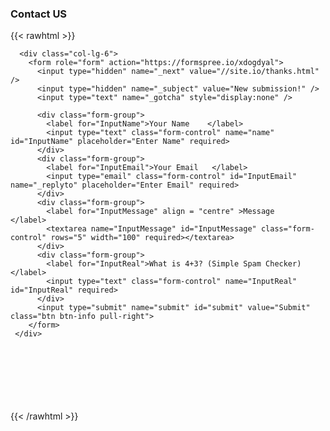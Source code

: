 

### **Contact US**

{{< rawhtml >}} 

      <div class="col-lg-6">
        <form role="form" action="https://formspree.io/xdogdyal">
          <input type="hidden" name="_next" value="//site.io/thanks.html" />
          <input type="hidden" name="_subject" value="New submission!" />
          <input type="text" name="_gotcha" style="display:none" />

          <div class="form-group">
            <label for="InputName">Your Name    </label>
            <input type="text" class="form-control" name="name" id="InputName" placeholder="Enter Name" required>
          </div>
          <div class="form-group">
            <label for="InputEmail">Your Email   </label>
            <input type="email" class="form-control" id="InputEmail" name="_replyto" placeholder="Enter Email" required>
          </div>
          <div class="form-group">
            <label for="InputMessage" align = "centre" >Message      </label>
            <textarea name="InputMessage" id="InputMessage" class="form-control" rows="5" width="100" required></textarea>
          </div>
          <div class="form-group">
            <label for="InputReal">What is 4+3? (Simple Spam Checker)</label>
            <input type="text" class="form-control" name="InputReal" id="InputReal" required>
          </div>
          <input type="submit" name="submit" id="submit" value="Submit" class="btn btn-info pull-right"> 
        </form>
     </div>
<br/><br/>
<br/><br/>
<br/><br/>
{{< /rawhtml >}}

